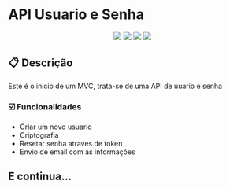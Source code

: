 # API Usuario e Senha

<p align=center><img src= "https://img.shields.io/static/v1?label=Status&message=Em%20desenvolvimento&color=green&style=flat"> 
 <img src= "https://img.shields.io/static/v1?label=Linguagem&message=node&color=red&style=flat"> 
 <img src= "https://img.shields.io/static/v1?label=BD&message=Mongo&color=blue&style=flat"> 
 <img src= "https://img.shields.io/static/v1?label=Linguagem&message=JavaScript&color=yellow&style=flat&"></p>

## :clipboard: Descrição
<p>Este é o inicio de um MVC, trata-se de uma API de uuario e senha</p> 

### :ballot_box_with_check: Funcionalidades
- Criar um novo usuario
- Criptografia
- Resetar senha atraves de token
- Envio de email com as informações


## E continua...


























